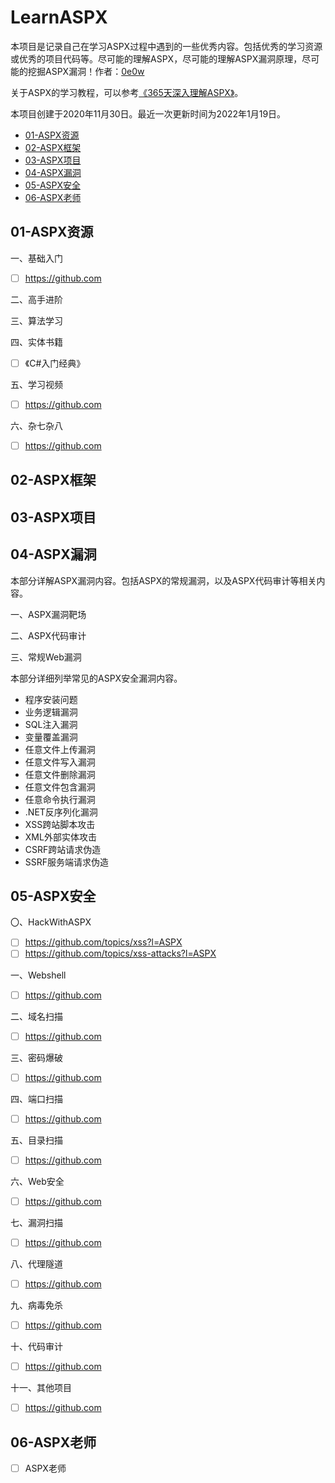 # LearnASPX

本项目是记录自己在学习ASPX过程中遇到的一些优秀内容。包括优秀的学习资源或优秀的项目代码等。尽可能的理解ASPX，尽可能的理解ASPX漏洞原理，尽可能的挖掘ASPX漏洞！作者：[0e0w](https://github.com/0e0w/LearnASPX)

关于ASPX的学习教程，可以参考[《365天深入理解ASPX》]()。

本项目创建于2020年11月30日。最近一次更新时间为2022年1月19日。

- [01-ASPX资源]()
- [02-ASPX框架]()
- [03-ASPX项目]()
- [04-ASPX漏洞]()
- [05-ASPX安全]()
- [06-ASPX老师]()

## 01-ASPX资源

一、基础入门
- [ ] https://github.com

二、高手进阶

三、算法学习

四、实体书籍
- [ ] 《C#入门经典》

五、学习视频
- [ ] https://github.com

六、杂七杂八
- [ ] https://github.com

## 02-ASPX框架

## 03-ASPX项目

## 04-ASPX漏洞

本部分详解ASPX漏洞内容。包括ASPX的常规漏洞，以及ASPX代码审计等相关内容。

一、ASPX漏洞靶场

二、ASPX代码审计

三、常规Web漏洞

本部分详细列举常见的ASPX安全漏洞内容。

- 程序安装问题
- 业务逻辑漏洞
- SQL注入漏洞
- 变量覆盖漏洞
- 任意文件上传漏洞
- 任意文件写入漏洞
- 任意文件删除漏洞
- 任意文件包含漏洞
- 任意命令执行漏洞
- .NET反序列化漏洞
- XSS跨站脚本攻击
- XML外部实体攻击
- CSRF跨站请求伪造
- SSRF服务端请求伪造

## 05-ASPX安全

〇、HackWithASPX
- [ ] https://github.com/topics/xss?l=ASPX
- [ ] https://github.com/topics/xss-attacks?l=ASPX

一、Webshell
- [ ] https://github.com

二、域名扫描
- [ ] https://github.com

三、密码爆破
- [ ] https://github.com

四、端口扫描
- [ ] https://github.com

五、目录扫描
- [ ] https://github.com

六、Web安全
- [ ] https://github.com

七、漏洞扫描
- [ ] https://github.com

八、代理隧道
- [ ] https://github.com

九、病毒免杀
- [ ] https://github.com

十、代码审计
- [ ] https://github.com

十一、其他项目
- [ ] https://github.com

## 06-ASPX老师

- [ ] ASPX老师